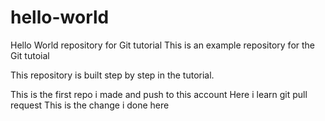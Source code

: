 # hello-world

Hello World repository for Git tutorial
This is an example repository for the Git tutoial

This repository is built step by step in the tutorial.

This is the first repo i made and push to this account
Here i learn git pull request
This is the change i done here
